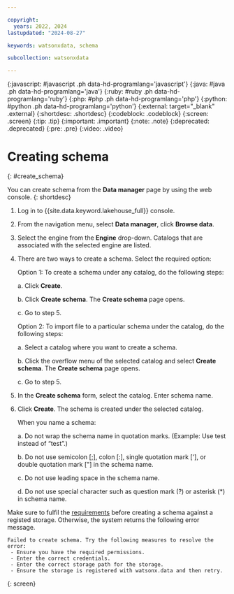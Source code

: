 ```yaml
---

copyright:
  years: 2022, 2024
lastupdated: "2024-08-27"

keywords: watsonxdata, schema

subcollection: watsonxdata

---
```


{:javascript: #javascript .ph data-hd-programlang='javascript'}
{:java: #java .ph data-hd-programlang='java'}
{:ruby: #ruby .ph data-hd-programlang='ruby'}
{:php: #php .ph data-hd-programlang='php'}
{:python: #python .ph data-hd-programlang='python'}
{:external: target="_blank" .external}
{:shortdesc: .shortdesc}
{:codeblock: .codeblock}
{:screen: .screen}
{:tip: .tip}
{:important: .important}
{:note: .note}
{:deprecated: .deprecated}
{:pre: .pre}
{:video: .video}

# Creating schema
{: #create_schema}

You can create schema from the **Data manager** page by using the web console.
{: shortdesc}

1. Log in to {{site.data.keyword.lakehouse_full}} console.
1. From the navigation menu, select **Data manager**, click **Browse data**.
1. Select the engine from the **Engine** drop-down. Catalogs that are associated with the selected engine are listed.

1. There are two ways to create a schema. Select the required option:

   Option 1: To create a schema under any catalog, do the following steps:

   a. Click **Create**.

   b. Click **Create schema**. The **Create schema** page opens.

   c. Go to step 5.

   Option 2: To import file to a particular schema under the catalog, do the following steps:

   a. Select a catalog where you want to create a schema.

   b. Click the overflow menu of the selected catalog and select **Create schema**. The **Create schema** page opens.

   c. Go to step 5.

1. In the **Create schema** form, select the catalog. Enter schema name.

1. Click **Create**. The schema is created under the selected catalog.

   When you name a schema:

   a. Do not wrap the schema name in quotation marks. (Example: Use test instead of “test”.)

   b. Do not use semicolon [;], colon [:], single quotation mark ['], or double quotation mark ["] in the schema name.

   c. Do not use leading space in the schema name.

   d. Do not use special character such as question mark (?) or asterisk (*) in schema name.

Make sure to fulfil the [requirements]({{site.data.keyword.ref-reg_bucket-link}}) before creating a schema against a registed storage. Otherwise, the system returns the following error message.

```text
Failed to create schema. Try the following measures to resolve the error:
 - Ensure you have the required permissions.
 - Enter the correct credentials.
 - Enter the correct storage path for the storage.
 - Ensure the storage is registered with watsonx.data and then retry.
```
{: screen}
